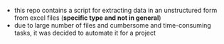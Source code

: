 - this repo contains a script for extracting data in an unstructured form from excel files (**specific type and not in general**)
- due to large number of files and cumbersome and time-consuming tasks, it was decided to automate it for a project
